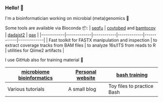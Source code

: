 ### Hello! 👋
 I'm a bioinformatician working on microbial (meta)genomics :dna:
 
 Some tools are available via Bioconda :package::
| [seqfu](https://telatin.github.io/seqfu2)  | [covtobed](https://telatin.github.io/covtobed) and [bamtocov](https://telatin.github.io/bamtocov)  | [dadaist2](https://quadram-institute-bioscience.github.io/dadaist2)           | [qax](https://telatin.github.io/qax)            |
|------------|-------------|------------|-------------|------------|-------------|
| Fast toolkit for FASTX manipulation and inspection  | to extract coverage tracks from BAM files            |  to analyze 16s/ITS from reads to R          | utilities for Qiime2 artifacts            |
  
 I use GitHub also for training material :book:
 
 | [microbiome bioinformatics](https://telatin.github.io/microbiome-bioinformatics/) | [Personal website](https://telatin.github.io)  | [bash training](https://github.com/telatin/learn_bash/wiki)  |
 |--|---|---|
 | Various tutorials  | A small blog  | Toy files to practice Bash |
 
 
<!--
**telatin/telatin** is a ✨ _special_ ✨ repository because its `README.md` (this file) appears on your GitHub profile.

Here are some ideas to get you started:

- 🔭 I’m currently working on ...
- 🌱 I’m currently learning ...
- 👯 I’m looking to collaborate on ...
- 🤔 I’m looking for help with ...
- 💬 Ask me about ...
- 📫 How to reach me: ...
- 😄 Pronouns: ...
- ⚡ Fun fact: ...
-->

